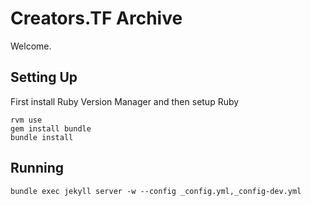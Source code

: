 # Creators.TF Archive
Welcome.

## Setting Up
First install Ruby Version Manager and then setup Ruby
```
rvm use
gem install bundle
bundle install
```


## Running
```
bundle exec jekyll server -w --config _config.yml,_config-dev.yml
```